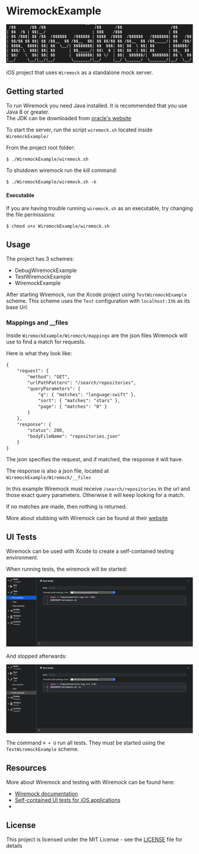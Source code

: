 # WiremockExample

![Wiremock banner](Images/banner.png)

iOS project that uses `Wiremock` as a standalone mock server.

## Getting started

To run Wiremock you need Java installed. It is recommended that you use Java 8 or greater.   
The JDK can be downloaded from [oracle's website](https://www.oracle.com/java/technologies/javase/javase-jdk8-downloads.html)

To start the server, run the script `wiremock.sh` located inside `WiremockExample/`

From the project root folder:

```
$ ./WiremockExample/wiremock.sh
```

To shutdown wiremock run the kill command:

```
$ ./WiremockExample/wiremock.sh -k
```

#### Executable

If you are having trouble running `wiremock.sh` as an executable, try changing the file permissions:

```
$ chmod u+x WiremockExample/wiremock.sh
```

## Usage

The project has 3 schemes: 

* DebugWiremockExample
* TestWiremockExample
* WiremockExample

After starting Wiremock, run the Xcode project using `TestWiremockExample` scheme. This scheme uses the `Test` configuration with `localhost:336` as its base Url.

### Mappings and __files

Inside `WiremockExample/Wiremock/mappings` are the json files Wiremock will use to find a match for requests.

Here is what they look like:

```
{
    "request": {
        "method": "GET",
        "urlPathPattern": "/search/repositories",
        "queryParameters": {
            "q": { "matches": "language:swift" },
            "sort": { "matches": "stars" },
            "page": { "matches": "0" }
        }
    },
    "response": {
        "status": 200,
        "bodyFileName": "repositories.json"
    }
}
```

The json specifies the request, and if matched, the response it will have.

The response is also a json file, located at `WiremockExample/Wiremock/__files`

In this example Wiremock must receive `/search/repositories` in the url and those exact query parameters. Otherwise it will keep looking for a match.

If no matches are made, then nothing is returned.

More about stubbing with Wiremock can be found at their [website](http://wiremock.org/docs/stubbing/)

## UI Tests

Wiremock can be used with Xcode to create a self-contained testing environment.

When running tests, the wiremock will be started:

![Pre-action script](Images/preaction.png)

And stopped afterwards:

![Post-action script](Images/postaction.png)

The command `⌘ + U` run all tests. They must be started using the `TestWiremockExample` scheme.

## Resources

More about Wiremock and testing with Wiremock can be found here:

* [Wiremock documentation](http://wiremock.org/docs/)
* [Self-contained UI tests for iOS applications](https://allegro.tech/2016/10/self-contained-UI-tests-for-ios-applications.html)
* 

## License

This project is licensed under the MIT License - see the [LICENSE](LICENSE) file for details